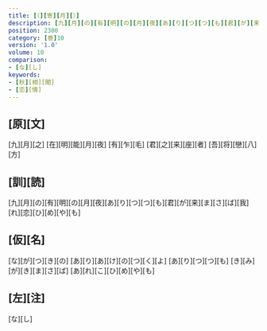 ```yaml
---
title: [（][寄][月][）]
description: [九][月][の][有][明][の][月][夜][あ][り][つ][つ][も][君][が][来][ま][さ][ば][我][れ][恋][ひ][め][や][も]
position: 2300
category: [巻]10
version: '1.0'
volume: 10
comparison:
- [な][し]
keywords:
- [秋][相][聞]
- [恋][情]
---
```


## [原][文]

[九][月][之] [在][明][能][月][夜] [有][乍][毛] [君][之][来][座][者] [吾][将][戀][八][方]

## [訓][読]

[九][月][の][有][明][の][月][夜][あ][り][つ][つ][も][君][が][来][ま][さ][ば][我][れ][恋][ひ][め][や][も]

## [仮][名]

[な][が][つ][き][の] [あ][り][あ][け][の][つ][く][よ] [あ][り][つ][つ][も] [き][み][が][き][ま][さ][ば] [あ][れ][こ][ひ][め][や][も]

## [左][注]

[な][し]
